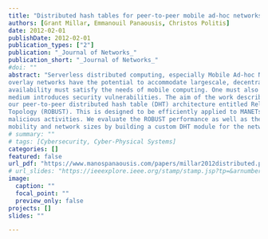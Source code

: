 ```yaml
---
title: "Distributed hash tables for peer-to-peer mobile ad-hoc networks with security extensions"
authors: [Grant Millar, Emmanouil Panaousis, Christos Politis]
date: 2012-02-01
publishDate: 2012-02-01
publication_types: ["2"]
publication: "_Journal of Networks_"
publication_short: "_Journal of Networks_"
#doi: ""
abstract: "Serverless distributed computing, especially Mobile Ad-hoc NETworks (MANETs) have received significant attention from the research community. Peer-to-peer
overlay networks have the potential to accommodate largescale, decentralised applications that can be integrated into a MANET architecture to enable peer-to-peer communication among different mobile peers. These overlay architectures must be very resilient and their utilisation, reliability and
availability must satisfy the needs of mobile computing. One must also heed the fact that the wireless nature of the
medium introduces security vulnerabilities. The aim of the work described in this paper is twofold. First, we describe
our peer-to-peer distributed hash table (DHT) architecture entitled Reliable Overlay Based Utilisation of Services and
Topology (ROBUST). This is designed to be efficiently applied to MANETs. We additionally propose security extensions to protect the ROBUST signalling messages against
malicious activities. We evaluate the ROBUST performance as well as the security extensions under varying levels of
mobility and network sizes by building a custom DHT module for the network simulator ns-2. The outcome of the results show negligible overhead introduced by the extensions giving credence to their application in security sensitive scenarios."
# summary: ""
# tags: [Cybersecurity, Cyber-Physical Systems]
categories: []
featured: false
url_pdf: "https://www.manospanaousis.com/papers/millar2012distributed.pdf"
# url_slides: "https://ieeexplore.ieee.org/stamp/stamp.jsp?tp=&arnumber=8894107"
image:
  caption: ""
  focal_point: ""
  preview_only: false
projects: []
slides: ""

---
```

